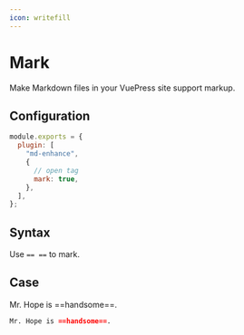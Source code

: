 ```yaml
---
icon: writefill
---
```


# Mark

Make Markdown files in your VuePress site support markup.

## Configuration

```js {6}
module.exports = {
  plugin: [
    "md-enhance",
    {
      // open tag
      mark: true,
    },
  ],
};
```

## Syntax

Use `== ==` to mark.

## Case

Mr. Hope is ==handsome==.

```md
Mr. Hope is ==handsome==.
```
